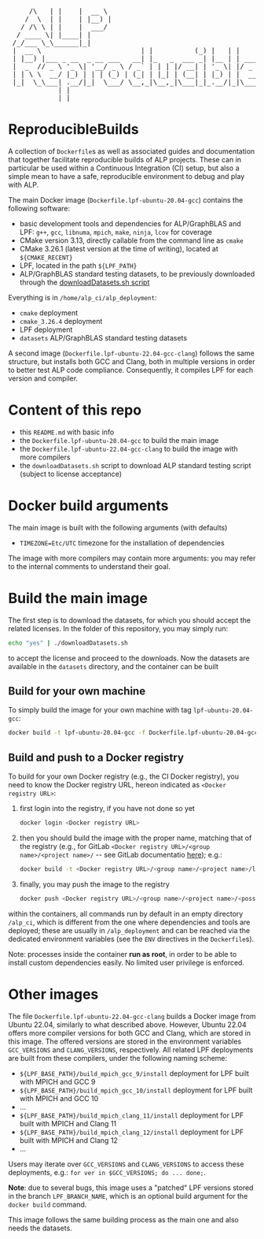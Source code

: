 <pre>
     /\   | |    |  __ \
    /  \  | |    | |__) |
   / /\ \ | |    |  ___/
  / ____ \| |____| |
 /_/___ \_\______|_|
 |  __ \                        | |          (_) |   | |    |  _ \      (_) |   | |    
 | |__) |___ _ __  _ __ ___   __| |_   _  ___ _| |__ | | ___| |_) |_   _ _| | __| |___ 
 |  _  // _ \ '_ \| '__/ _ \ / _` | | | |/ __| | '_ \| |/ _ \  _ <| | | | | |/ _` / __|
 | | \ \  __/ |_) | | | (_) | (_| | |_| | (__| | |_) | |  __/ |_) | |_| | | | (_| \__ \
 |_|  \_\___| .__/|_|  \___/ \__,_|\__,_|\___|_|_.__/|_|\___|____/ \__,_|_|_|\__,_|___/
            | |
            |_|
</pre>


# ReproducibleBuilds
A collection of `Dockerfile`s as well as associated guides and documentation
that together facilitate reproducible builds of ALP projects. These can in
particular be used within a Continuous Integration (CI) setup, but also a simple
mean to have a safe, reproducible environment to debug and play with ALP.

The main Docker image (`Dockerfile.lpf-ubuntu-20.04-gcc`) contains the following
software:

- basic development tools and dependencies for ALP/GraphBLAS and LPF: `g++`,
  `gcc`, `libnuma`, `mpich`, `make`, `ninja`, `lcov` for coverage
- CMake version 3.13, directly callable from the command line as `cmake`
- CMake 3.26.1 (latest version at the time of writing), located at
  `${CMAKE_RECENT}`
- LPF, located in the path `${LPF_PATH}`
- ALP/GraphBLAS standard testing datasets, to be previously downloaded through
  the [downloadDatasets.sh script](downloadDatasets.sh)

Everything is in `/home/alp_ci/alp_deployment`:
- `cmake` deployment
- `cmake_3.26.4` deployment  
- LPF deployment
- `datasets` ALP/GraphBLAS standard testing datasets

A second image (`Dockerfile.lpf-ubuntu-22.04-gcc-clang`) follows the same
structure, but installs both GCC and Clang, both in multiple versions in order
to better test ALP code compliance. Consequently, it compiles LPF for each
version and compiler.


# Content of this repo
- this `README.md` with basic info
- the `Dockerfile.lpf-ubuntu-20.04-gcc` to build the main image
- the `Dockerfile.lpf-ubuntu-22.04-gcc-clang` to build the image with more
  compilers
- the `downloadDatasets.sh` script to download ALP standard testing script
  (subject to license acceptance)


# Docker build arguments
The main image is built with the following arguments (with defaults)

- `TIMEZONE=Etc/UTC` timezone for the installation of dependencies

The image with more compilers may contain more arguments: you may refer to the
internal comments to understand their goal.

# Build the main image
The first step is to download the datasets, for which you should accept the
related licenses. In the folder of this repository, you may simply run:

```bash
echo "yes" | ./downloadDatasets.sh
```

to accept the license and proceed to the downloads.
Now the datasets are available in the `datasets` directory, and the container
can be built

## Build for your own machine
To simply build the image for your own machine with tag `lpf-ubuntu-20.04-gcc`:

```bash
docker build -t lpf-ubuntu-20.04-gcc -f Dockerfile.lpf-ubuntu-20.04-gcc .
```

## Build and push to a Docker registry
To build for your own Docker registry (e.g., the CI Docker registry), you need
to know the Docker registry URL, hereon indicated as `<Docker registry URL>`:

1. first login into the registry, if you have not done so yet
    ```bash
    docker login <Docker registry URL>
    ```
2. then you should build the image with the proper name, matching that of the
   registry (e.g., for GitLab
   `<Docker registry URL>/<group name>/<project name>/` --
   see GitLab documentatio
   [here](https://docs.gitlab.com/ee/user/packages/container_registry/build_and_push_images.html));
   e.g.:
    ```bash
    docker build -t <Docker registry URL>/<group name>/<project name>/lpf-ubuntu-20.04-gcc -f Dockerfile.lpf-ubuntu-20.04-gcc .
    ```
3. finally, you may push the image to the registry
    ```bash
    docker push <Docker registry URL>/<group name>/<project name>/<possible sub-name>/lpf-ubuntu-20.04-gcc
    ```

within the containers, all commands run by default in an empty directory
`/alp_ci`, which is different from the one where dependencies and tools are
deployed; these are usually in `/alp_deployment` and can be reached via the
dedicated environment variables (see the `ENV` directives in the `Dockerfile`s).

Note: processes inside the container **run as root**, in order to be able to
install custom dependencies easily. No limited user privilege is enforced.

# Other images
The file `Dockerfile.lpf-ubuntu-22.04-gcc-clang` builds a Docker image from
Ubuntu 22.04, similarly to what described above. However, Ubuntu 22.04 offers
more compiler versions for both GCC and Clang, which are stored in this image.
The offered versions are stored in the environment variables `GCC_VERSIONS` and
`CLANG_VERSIONS`, respectively. All related LPF deployments are built from these
compilers, under the following naming scheme:

- `${LPF_BASE_PATH}/build_mpich_gcc_9/install` deployment for LPF built with MPICH and GCC 9
- `${LPF_BASE_PATH}/build_mpich_gcc_10/install` deployment for LPF built with MPICH and GCC 10
- ...
- `${LPF_BASE_PATH}/build_mpich_clang_11/install` deployment for LPF built with MPICH and Clang 11
- `${LPF_BASE_PATH}/build_mpich_clang_12/install` deployment for LPF built with MPICH and Clang 12
- ...

Users may iterate over `GCC_VERSIONS` and `CLANG_VERSIONS` to access these
deployments, e.g.: `for ver in $GCC_VERSIONS; do ... done;`.

**Note**: due to several bugs, this image uses a "patched" LPF versions stored
in the branch `LPF_BRANCH_NAME`, which is an optional build argument for the
`docker build` command.

This image follows the same building process as the main one and also needs the
datasets.
